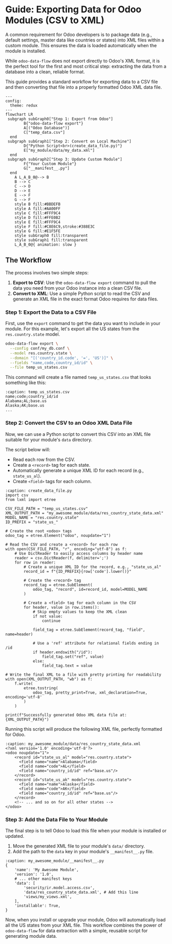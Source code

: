 # Guide: Exporting Data for Odoo Modules (CSV to XML)

A common requirement for Odoo developers is to package data (e.g., default settings, master data like countries or states) into XML files within a custom module. This ensures the data is loaded automatically when the module is installed.

While `odoo-data-flow` does not export directly to Odoo's XML format, it is the perfect tool for the first and most critical step: extracting the data from a database into a clean, reliable format.

This guide provides a standard workflow for exporting data to a CSV file and then converting that file into a properly formatted Odoo XML data file.

```{mermaid}
---
config:
  theme: redux
---
flowchart LR
 subgraph subGraph0["Step 1: Export from Odoo"]
        B{"odoo-data-flow export"}
        A[("Odoo Database")]
        C["temp_data.csv"]
  end
 subgraph subGraph1["Step 2: Convert on Local Machine"]
        D{"Python Script<br>(create_data_file.py)"}
        E["my_module/data/my_data.xml"]
  end
 subgraph subGraph2["Step 3: Update Custom Module"]
        F{"Your Custom Module"}
        G["__manifest__.py"]
  end
    A L_A_B_0@--> B
    B --> C
    C --> D
    D --> E
    E --> F
    G --> F
    style B fill:#BBDEFB
    style A fill:#AA00FF
    style C fill:#FFF9C4
    style D fill:#FFE0B2
    style E fill:#FFF9C4
    style F fill:#C8E6C9,stroke:#388E3C
    style G fill:#E1F5FE
    style subGraph0 fill:transparent
    style subGraph1 fill:transparent
    L_A_B_0@{ animation: slow }
```

## The Workflow

The process involves two simple steps:

1. **Export to CSV**: Use the `odoo-data-flow export` command to pull the data you need from your Odoo instance into a clean CSV file.
2. **Convert to XML**: Use a simple Python script to read the CSV and generate an XML file in the exact format Odoo requires for data files.

### Step 1: Export the Data to a CSV File

First, use the `export` command to get the data you want to include in your module. For this example, let's export all the US states from the `res.country.state` model.

```bash
odoo-data-flow export \
  --config conf/my_db.conf \
  --model res.country.state \
  --domain "[('country_id.code', '=', 'US')]" \
  --fields "name,code,country_id/id" \
  --file temp_us_states.csv
```

This command will create a file named `temp_us_states.csv` that looks something like this:


```{code-block} text
:caption: temp_us_states.csv
name;code;country_id/id
Alabama;AL;base.us
Alaska;AK;base.us
...
```

### Step 2: Convert the CSV to an Odoo XML Data File

Now, we can use a Python script to convert this CSV into an XML file suitable for your module's `data` directory.

The script below will:
- Read each row from the CSV.
- Create a `<record>` tag for each state.
- Automatically generate a unique XML ID for each record (e.g., `state_us_al`).
- Create `<field>` tags for each column.

```{code-block} python
:caption: create_data_file.py
import csv
from lxml import etree

CSV_FILE_PATH = "temp_us_states.csv"
XML_OUTPUT_PATH = "my_awesome_module/data/res_country_state_data.xml"
MODEL_NAME = "res.country.state"
ID_PREFIX = "state_us_"

# Create the root <odoo> tags
odoo_tag = etree.Element("odoo", noupdate="1")

# Read the CSV and create a <record> for each row
with open(CSV_FILE_PATH, "r", encoding="utf-8") as f:
    # Use DictReader to easily access columns by header name
    reader = csv.DictReader(f, delimiter=';')
    for row in reader:
        # Create a unique XML ID for the record, e.g., "state_us_al"
        record_id = f"{ID_PREFIX}{row['code'].lower()}"

        # Create the <record> tag
        record_tag = etree.SubElement(
            odoo_tag, "record", id=record_id, model=MODEL_NAME
        )

        # Create a <field> tag for each column in the CSV
        for header, value in row.items():
            # Skip empty values to keep the XML clean
            if not value:
                continue

            field_tag = etree.SubElement(record_tag, "field", name=header)

            # Use a 'ref' attribute for relational fields ending in /id
            if header.endswith("/id"):
                field_tag.set("ref", value)
            else:
                field_tag.text = value

# Write the final XML to a file with pretty printing for readability
with open(XML_OUTPUT_PATH, "wb") as f:
    f.write(
        etree.tostring(
            odoo_tag, pretty_print=True, xml_declaration=True, encoding='utf-8'
        )
    )

print(f"Successfully generated Odoo XML data file at: {XML_OUTPUT_PATH}")
```

Running this script will produce the following XML file, perfectly formatted for Odoo.

```{code-block} xml
:caption: my_awesome_module/data/res_country_state_data.xml
<?xml version='1.0' encoding='utf-8'?>
<odoo noupdate="1">
    <record id="state_us_al" model="res.country.state">
      <field name="name">Alabama</field>
      <field name="code">AL</field>
      <field name="country_id/id" ref="base.us"/>
    </record>
    <record id="state_us_ak" model="res.country.state">
      <field name="name">Alaska</field>
      <field name="code">AK</field>
      <field name="country_id/id" ref="base.us"/>
    </record>
    <!-- ... and so on for all other states -->
</odoo>
```

### Step 3: Add the Data File to Your Module

The final step is to tell Odoo to load this file when your module is installed or updated.

1.  Move the generated XML file to your module's `data/` directory.
2.  Add the path to the `data` key in your module's `__manifest__.py` file.

```{code-block} python
:caption: my_awesome_module/__manifest__.py
{
    'name': 'My Awesome Module',
    'version': '1.0',
    # ... other manifest keys
    'data': [
        'security/ir.model.access.csv',
        'data/res_country_state_data.xml', # Add this line
        'views/my_views.xml',
    ],
    'installable': True,
}
```

Now, when you install or upgrade your module, Odoo will automatically load all the US states from your XML file. This workflow combines the power of `odoo-data-flow` for data extraction with a simple, reusable script for generating module data.
